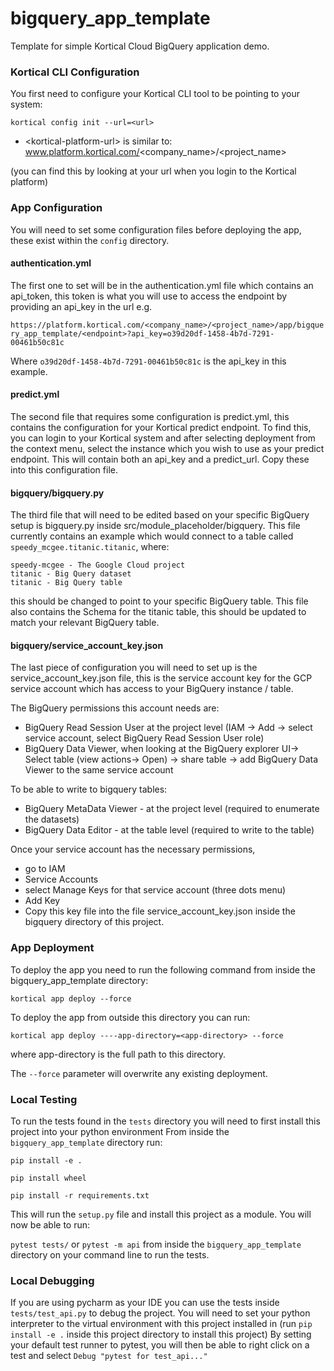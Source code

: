 # bigquery_app_template
Template for simple Kortical Cloud BigQuery application demo.


### Kortical CLI Configuration
You first need to configure your Kortical CLI tool to be pointing to your system:

`kortical config init --url=<url>`

- \<kortical-platform-url\> is similar to: www.platform.kortical.com/<company_name>/<project_name>
  
(you can find this by looking at your url when you login to the Kortical platform)

### App Configuration

You will need to set some configuration files before deploying the app, these exist within the `config` directory.

#### authentication.yml
The first one to set will be in the authentication.yml file which contains an api_token, this token is what you will
use to access the endpoint by providing an api_key in the url e.g. 

`https://platform.kortical.com/<company_name>/<project_name>/app/bigquery_app_template/<endpoint>?api_key=o39d20df-1458-4b7d-7291-00461b50c81c`

Where `o39d20df-1458-4b7d-7291-00461b50c81c` is the api_key in this example.

#### predict.yml
The second file that requires some configuration is predict.yml, this contains the configuration for your Kortical predict endpoint.
To find this, you can login to your Kortical system and after selecting deployment from the context menu, select the instance which you wish
to use as your predict endpoint. This will contain both an api_key and a predict_url. Copy these into this configuration file.

#### bigquery/bigquery.py
The third file that will need to be edited based on your specific BigQuery setup is bigquery.py inside src/module_placeholder/bigquery. This file 
currently contains an example which would connect to a table called `speedy_mcgee.titanic.titanic`, where:

    speedy-mcgee - The Google Cloud project
    titanic - Big Query dataset
    titanic - Big Query table

this should be changed to point to your specific BigQuery table.
This file also contains the Schema for the titanic table, this should be updated to match your relevant BigQuery table.

#### bigquery/service_account_key.json
The last piece of configuration you will need to set up is the service_account_key.json file, this is the service account key for 
the GCP service account which has access to your BigQuery instance / table.

The BigQuery permissions this account needs are:
- BigQuery Read Session User at the project level (IAM -> Add -> select service account, select BigQuery Read Session User role)
- BigQuery Data Viewer, when looking at the BigQuery explorer UI-> Select table (view actions-> Open) -> share table -> add BigQuery Data Viewer to the same service account

To be able to write to bigquery tables:
- BigQuery MetaData Viewer - at the project level (required to enumerate the datasets)
- BigQuery Data Editor - at the table level (required to write to the table)

Once your service account has the necessary permissions,
 - go to IAM
 - Service Accounts
 - select Manage Keys for that service account (three dots menu)
 - Add Key
 - Copy this key file into the file service_account_key.json inside the bigquery directory of this project.


### App Deployment
To deploy the app you need to run the following command from inside the bigquery_app_template directory:

`kortical app deploy --force`

To deploy the app from outside this directory you can run:

`kortical app deploy ----app-directory=<app-directory> --force`

where app-directory is the full path to this directory.

The `--force` parameter will overwrite any existing deployment.

### Local Testing

To run the tests found in the `tests` directory you will need to first install this project into your python environment
From inside the `bigquery_app_template` directory run:

`pip install -e .`

`pip install wheel`

`pip install -r requirements.txt`

This will run the `setup.py` file and install this project as a module. You will now be able to run:

`pytest tests/` or `pytest -m api` from inside the `bigquery_app_template` directory on your command line to run the tests.

### Local Debugging

If you are using pycharm as your IDE you can use the tests inside `tests/test_api.py` to debug the project.
You will need to set your python interpreter to the virtual environment with this project installed in (run `pip install -e .` inside this project directory to install this project)
By setting your default test runner to pytest, you will then be able to right click on a test and select `Debug "pytest for test_api..."`
